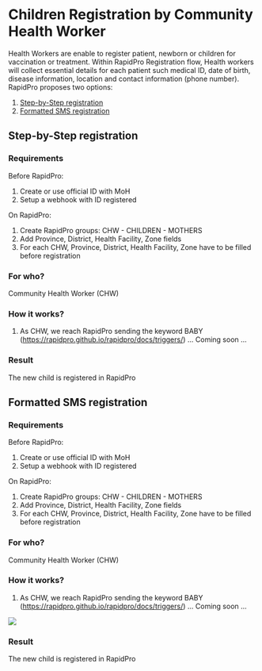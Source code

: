 # Children Registration by Community Health Worker

Health Workers are enable to register patient, newborn or children for vaccination or treatment. Within RapidPro Registration flow, Health workers will collect essential details for each patient such medical ID, date of birth, disease information, location and contact information (phone number). RapidPro proposes two options: 
1. [Step-by-Step registration](#step-by-step-registration)
2. [Formatted SMS registration](#formatted-sms-registration)

## Step-by-Step registration

### Requirements
Before RapidPro:
1. Create or use official ID with MoH
2. Setup a webhook with ID registered

On RapidPro:
1. Create RapidPro groups: CHW - CHILDREN - MOTHERS
2. Add Province, District, Health Facility, Zone fields
3. For each CHW, Province, District, Health Facility, Zone have to be filled before registration

### For who?
Community Health Worker (CHW)

### How it works?
1. As CHW, we reach RapidPro sending the keyword BABY (https://rapidpro.github.io/rapidpro/docs/triggers/)
...
Coming soon
...

### Result
The new child is registered in RapidPro

## Formatted SMS registration

### Requirements
Before RapidPro:
1. Create or use official ID with MoH
2. Setup a webhook with ID registered

On RapidPro:
1. Create RapidPro groups: CHW - CHILDREN - MOTHERS
2. Add Province, District, Health Facility, Zone fields
3. For each CHW, Province, District, Health Facility, Zone have to be filled before registration

### For who?
Community Health Worker (CHW)

### How it works?
1. As CHW, we reach RapidPro sending the keyword BABY (https://rapidpro.github.io/rapidpro/docs/triggers/)
...
Coming soon
...

<img src="../../RapidPro-Health/RPH/screenshots/screencapture-app-rapidpro-io-flow-editor-a223082e-6eef-4aa6-a3f6-e6e1f274b001-2018-05-24-16_56_29.png"><img>

### Result
The new child is registered in RapidPro

